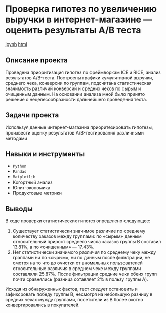 # Проверка гипотез по увеличению выручки в интернет-магазине — оценить результаты A/B теста
[ipynb](https://github.com/AgathaRemedy/Portfolio/blob/main/05_%D0%9F%D1%80%D0%BE%D0%B2%D0%B5%D1%80%D0%BA%D0%B0%20%D0%B3%D0%B8%D0%BF%D0%BE%D1%82%D0%B5%D0%B7%20%D0%BF%D0%BE%20%D1%83%D0%B2%D0%B5%D0%BB%D0%B8%D1%87%D0%B5%D0%BD%D0%B8%D1%8E%20%D0%B2%D1%8B%D1%80%D1%83%D1%87%D0%BA%D0%B8%20%D0%B2%20%D0%B8%D0%BD%D1%82%D0%B5%D1%80%D0%BD%D0%B5%D1%82-%D0%BC%D0%B0%D0%B3%D0%B0%D0%B7%D0%B8%D0%BD%D0%B5%20%E2%80%94%20%D0%BE%D1%86%D0%B5%D0%BD%D0%B8%D1%82%D1%8C%20%D1%80%D0%B5%D0%B7%D1%83%D0%BB%D1%8C%D1%82%D0%B0%D1%82%D1%8B%20A%3AB%20%D1%82%D0%B5%D1%81%D1%82%D0%B0/business-decisions.ipynb) [html](https://github.com/AgathaRemedy/Portfolio/blob/main/05_%D0%9F%D1%80%D0%BE%D0%B2%D0%B5%D1%80%D0%BA%D0%B0%20%D0%B3%D0%B8%D0%BF%D0%BE%D1%82%D0%B5%D0%B7%20%D0%BF%D0%BE%20%D1%83%D0%B2%D0%B5%D0%BB%D0%B8%D1%87%D0%B5%D0%BD%D0%B8%D1%8E%20%D0%B2%D1%8B%D1%80%D1%83%D1%87%D0%BA%D0%B8%20%D0%B2%20%D0%B8%D0%BD%D1%82%D0%B5%D1%80%D0%BD%D0%B5%D1%82-%D0%BC%D0%B0%D0%B3%D0%B0%D0%B7%D0%B8%D0%BD%D0%B5%20%E2%80%94%20%D0%BE%D1%86%D0%B5%D0%BD%D0%B8%D1%82%D1%8C%20%D1%80%D0%B5%D0%B7%D1%83%D0%BB%D1%8C%D1%82%D0%B0%D1%82%D1%8B%20A%3AB%20%D1%82%D0%B5%D1%81%D1%82%D0%B0/business-decisions.html)

## Описание проекта
Проведена приоритизация гипотез по фреймворкам ICE и RICE, анализ результатов A/B-теста. Построены графики кумулятивной выручки, среднего чека, конверсии по группам, подсчитана статистическая значимость различий конверсий и средних чеков по сырым и очищенным данным. На основании анализа мной было
принято решение о нецелесообразности дальнейшего проведения теста.

## Задачи проекта
Используя данные интернет-магазина приоритезировать гипотезы, произвести оценку результатов A/B-тестирования различными методами

## Навыки и инструменты
- `Python`
- `Pandas`
- `Matplotlib`
- Когортный анализ
- Юнит-экономика
- Продуктовые метрики

## Выводы
В ходе проверки статистических гипотез определено следующее:
1. Существует статистически значимое различие по среднему количеству заказов между группами: по «сырым» данным относительный прирост среднего числа заказов группы B составил 13.81%, а по «очищенным» — 17.43%.
2. Нет статистически значимого различия по среднему чеку между граппами ни по «сырым», ни по данным после фильтрации, не смотря на то что до очистки от аномальных пользователей относительные различия в среднем чеке между группами составляли 25.87%. После фильтрации средние чеки обеих групп почти сравнялись (разница сотавляет 2% в пользу группы A).
  
Исходя из обнаруженных фактов, тест следует остановить и зафиксровать победу группы B, несмотря на небольшую разницу в средних чеках мужду группами, посетители из B более охотно конвертировались в покупателей.
